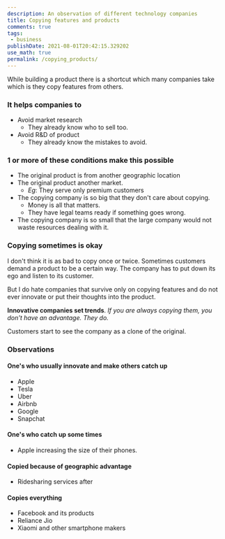 ```yaml
---
description: An observation of different technology companies
title: Copying features and products
comments: true
tags:
 - business
publishDate: 2021-08-01T20:42:15.329202
use_math: true
permalink: /copying_products/
---
```


While building a product there is a shortcut which many companies take which is they copy features from others.

### It helps companies to
- Avoid market research
  - They already know who to sell too.
- Avoid R&D of product
  - They already know the mistakes to avoid.

### 1 or more of these conditions make this possible
- The original product is from another geographic location
- The original product another market.
  - *Eg*: They serve only premium customers
- The copying company is so big that they don't care about copying.
  - Money is all that matters.
  - They have legal teams ready if something goes wrong.
- The copying company is so small that the large company would not waste resources dealing with it.

### **Copying sometimes** is okay

I don't think it is as bad to copy once or twice. Sometimes customers demand a product to be a certain way. The company has to put down its ego and listen to its customer.

But I do hate companies that survive only on copying features and do not ever innovate or put their thoughts into the product.

**Innovative companies set trends**. *If you are always copying them, you don't have an advantage. They do.*

Customers start to see the company as a clone of the original.

### **Observations**

#### One's who usually innovate and make others catch up
- Apple
- Tesla
- Uber
- Airbnb
- Google
- Snapchat

#### One's who catch up some times
- Apple increasing the size of their phones.

#### Copied because of geographic advantage
- Ridesharing services after

#### Copies everything
- Facebook and its products
- Reliance Jio
- Xiaomi and other smartphone makers